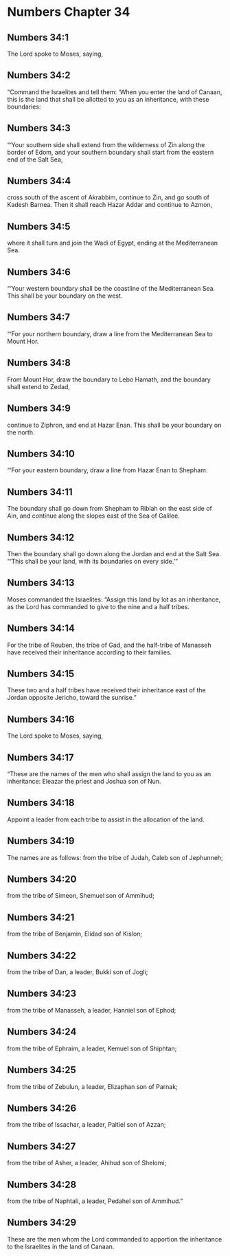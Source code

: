 # Numbers Chapter 34

## Numbers 34:1
The Lord spoke to Moses, saying,

## Numbers 34:2
“Command the Israelites and tell them: ‘When you enter the land of Canaan, this is the land that shall be allotted to you as an inheritance, with these boundaries:

## Numbers 34:3
“‘Your southern side shall extend from the wilderness of Zin along the border of Edom, and your southern boundary shall start from the eastern end of the Salt Sea,

## Numbers 34:4
cross south of the ascent of Akrabbim, continue to Zin, and go south of Kadesh Barnea. Then it shall reach Hazar Addar and continue to Azmon,

## Numbers 34:5
where it shall turn and join the Wadi of Egypt, ending at the Mediterranean Sea.

## Numbers 34:6
“‘Your western boundary shall be the coastline of the Mediterranean Sea. This shall be your boundary on the west.

## Numbers 34:7
“‘For your northern boundary, draw a line from the Mediterranean Sea to Mount Hor.

## Numbers 34:8
From Mount Hor, draw the boundary to Lebo Hamath, and the boundary shall extend to Zedad,

## Numbers 34:9
continue to Ziphron, and end at Hazar Enan. This shall be your boundary on the north.

## Numbers 34:10
“‘For your eastern boundary, draw a line from Hazar Enan to Shepham.

## Numbers 34:11
The boundary shall go down from Shepham to Riblah on the east side of Ain, and continue along the slopes east of the Sea of Galilee.

## Numbers 34:12
Then the boundary shall go down along the Jordan and end at the Salt Sea. “‘This shall be your land, with its boundaries on every side.’”

## Numbers 34:13
Moses commanded the Israelites: “Assign this land by lot as an inheritance, as the Lord has commanded to give to the nine and a half tribes.

## Numbers 34:14
For the tribe of Reuben, the tribe of Gad, and the half-tribe of Manasseh have received their inheritance according to their families.

## Numbers 34:15
These two and a half tribes have received their inheritance east of the Jordan opposite Jericho, toward the sunrise.”

## Numbers 34:16
The Lord spoke to Moses, saying,

## Numbers 34:17
“These are the names of the men who shall assign the land to you as an inheritance: Eleazar the priest and Joshua son of Nun.

## Numbers 34:18
Appoint a leader from each tribe to assist in the allocation of the land.

## Numbers 34:19
The names are as follows: from the tribe of Judah, Caleb son of Jephunneh;

## Numbers 34:20
from the tribe of Simeon, Shemuel son of Ammihud;

## Numbers 34:21
from the tribe of Benjamin, Elidad son of Kislon;

## Numbers 34:22
from the tribe of Dan, a leader, Bukki son of Jogli;

## Numbers 34:23
from the tribe of Manasseh, a leader, Hanniel son of Ephod;

## Numbers 34:24
from the tribe of Ephraim, a leader, Kemuel son of Shiphtan;

## Numbers 34:25
from the tribe of Zebulun, a leader, Elizaphan son of Parnak;

## Numbers 34:26
from the tribe of Issachar, a leader, Paltiel son of Azzan;

## Numbers 34:27
from the tribe of Asher, a leader, Ahihud son of Shelomi;

## Numbers 34:28
from the tribe of Naphtali, a leader, Pedahel son of Ammihud.”

## Numbers 34:29
These are the men whom the Lord commanded to apportion the inheritance to the Israelites in the land of Canaan.
